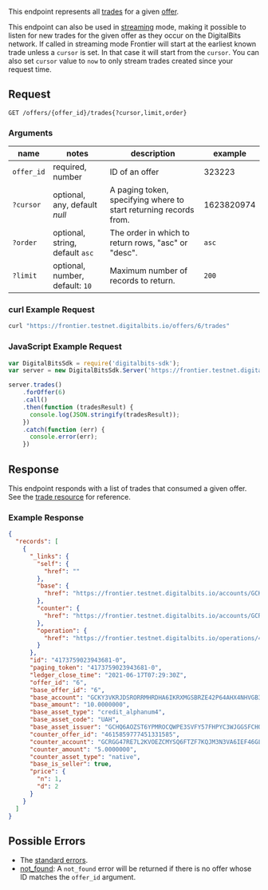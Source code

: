 This endpoint represents all [trades](https://github.com/xdbfoundation/go/tree/master/services/frontier/internal/docs/reference/resources/trade.md) for a given [offer](https://github.com/xdbfoundation/go/tree/master/services/frontier/internal/docs/reference/resources/offer.md).

This endpoint can also be used in [streaming](https://github.com/xdbfoundation/go/blob/master/services/frontier/internal/docs/reference/streaming.md) mode, making it possible to listen for new trades for the given offer as they occur on the DigitalBits network.
If called in streaming mode Frontier will start at the earliest known trade unless a `cursor` is set. In that case it will start from the `cursor`. You can also set `cursor` value to `now` to only stream trades created since your request time.
## Request

```
GET /offers/{offer_id}/trades{?cursor,limit,order}
```

### Arguments

| name | notes | description | example |
| ---- | ----- | ----------- | ------- |
| `offer_id` | required, number | ID of an offer | 323223 |
| `?cursor` | optional, any, default _null_ | A paging token, specifying where to start returning records from. | 1623820974 |
| `?order`  | optional, string, default `asc` | The order in which to return rows, "asc" or "desc". | `asc` |
| `?limit`  | optional, number, default: `10` | Maximum number of records to return. | `200` |

### curl Example Request

```sh
curl "https://frontier.testnet.digitalbits.io/offers/6/trades"
```

### JavaScript Example Request

```js
var DigitalBitsSdk = require('digitalbits-sdk');
var server = new DigitalBitsSdk.Server('https://frontier.testnet.digitalbits.io');

server.trades()
    .forOffer(6)
    .call()
    .then(function (tradesResult) {
      console.log(JSON.stringify(tradesResult));
    })
    .catch(function (err) {
      console.error(err);
    })
```


## Response

This endpoint responds with a list of trades that consumed a given offer. See the [trade resource](https://github.com/xdbfoundation/go/tree/master/services/frontier/internal/docs/reference/resources/trade.md) for reference.

### Example Response
```json
{
  "records": [
    {
      "_links": {
        "self": {
          "href": ""
        },
        "base": {
          "href": "https://frontier.testnet.digitalbits.io/accounts/GCKY3VKRJDSRORRMHRDHA6IKRXMGSBRZE42P64AHX4NHVGB3Y224WM3M"
        },
        "counter": {
          "href": "https://frontier.testnet.digitalbits.io/accounts/GCRGG47RE7L2KVOEZCMYSQ6FTZF7KQJM3N3VA6IEF46GLPPAZHQGOSOA"
        },
        "operation": {
          "href": "https://frontier.testnet.digitalbits.io/operations/4173759023943681"
        }
      },
      "id": "4173759023943681-0",
      "paging_token": "4173759023943681-0",
      "ledger_close_time": "2021-06-17T07:29:30Z",
      "offer_id": "6",
      "base_offer_id": "6",
      "base_account": "GCKY3VKRJDSRORRMHRDHA6IKRXMGSBRZE42P64AHX4NHVGB3Y224WM3M",
      "base_amount": "10.0000000",
      "base_asset_type": "credit_alphanum4",
      "base_asset_code": "UAH",
      "base_asset_issuer": "GCHQ6AOZST6YPMROCQWPE3SVFY57FHPYC3WJGGSFCHOQ5HFZC5HSHQYK",
      "counter_offer_id": "4615859777451331585",
      "counter_account": "GCRGG47RE7L2KVOEZCMYSQ6FTZF7KQJM3N3VA6IEF46GLPPAZHQGOSOA",
      "counter_amount": "5.0000000",
      "counter_asset_type": "native",
      "base_is_seller": true,
      "price": {
        "n": 1,
        "d": 2
      }
    }
  ]
}

```

## Possible Errors

- The [standard errors](https://github.com/xdbfoundation/go/blob/master/services/frontier/internal/docs/reference/errors.md#standard-errors).
- [not_found](https://github.com/xdbfoundation/go/blob/master/services/frontier/internal/docs/reference/errors/not-found.md): A `not_found` error will be returned if there is no offer whose ID matches the `offer_id` argument.
